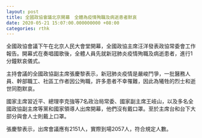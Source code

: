 ```yaml
---
layout: post
title: 全國政協會議北京開幕　全體為疫情殉職及病逝患者默哀
date: 2020-05-21 15:07:00.000000000 +08:00
categories: rthk
---
```


全國政協會議下午在北京人民大會堂開幕，全國政協主席汪洋發表政協常委會工作報告。開幕式在奏唱國歌後，全體人員先就新冠肺炎疫情殉職及病逝患者，進行1分鐘默哀儀式。

主持會議的全國政協副主席張慶黎表示，新冠肺炎疫情是嚴峻鬥爭，一批醫務人員、幹部職工、社區工作者因公殉職，許多患者不幸罹難，因此為犧牲的烈士和逝世同胞默哀。

國家主席習近平、總理李克強等7名政治局常委、國家副主席王岐山，以及多名全國政協副主席等黨和國家領導人出席開幕，他們沒有戴口罩。至於主席台和台下大部分與會人士則戴上口罩。

張慶黎表示，出席會議應有2151人，實際到場2057人，符合規定人數。
